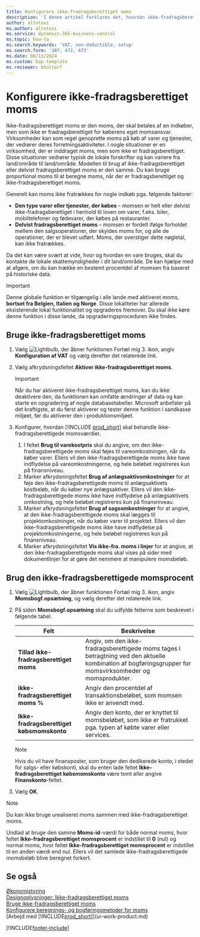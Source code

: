 ```yaml
---
title: Konfigurere ikke-fradragsberettiget moms
description: 'I denne artikel forklares det, hvordan ikke-fradragsberettiget moms konfigureres i Microsoft Dynamics 365 Business Central.'
author: altotovi
ms.author: altotovi
ms.service: dynamics-365-business-central
ms.topic: how-to
ms.search.keywords: 'VAT, non-deductible, setup'
ms.search.form: '187, 472, 473'
ms.date: 08/13/2024
ms.custom: bap-template
ms.reviewer: bholtorf
---
```


# Konfigurere ikke-fradragsberettiget moms

Ikke-fradragsberettiget moms er den moms, der skal betales af en indkøber, men som ikke er fradragsberettiget for køberens eget momsansvar. Virksomheder kan som regel genoprette moms på køb af varer og tjenester, der vedrører deres forretningsaktiviteter. I nogle situationer er en virksomhed, der er inddraget moms, men som ikke er fradragsberettiget. Disse situationer vedrører typisk de lokale forskrifter og kan variere fra land/område til land/område. Modellen til brug af ikke-fradragsberettiget eller delvist fradragsberettiget moms er den samme. Du kan bruge proportional moms til at beregne moms, når der er fradragsberettiget og ikke-fradragsberettiget moms.

Generelt kan moms ikke fratrækkes for nogle indkøb pga. følgende faktorer:

- **Den type varer eller tjenester, der købes** – momsen er helt eller delvist ikke-fradragsberettiget i henhold til loven om varer, f.eks. biler, mobiltelefoner og fødevarer, der købes på restauranter.
- **Delvist fradragsberettiget moms** – momsen er fordelt ifølge forholdet mellem den salgsoperationer, der skyldes moms for, og alle de operationer, der er blevet udført. Moms, der overstiger dette nøgletal, kan ikke fratrækkes.

Da det kan være svært at vide, hvor og hvordan en vare bruges, skal du kontakte de lokale skattemyndigheder i dit land/område. De kan hjælpe med at afgøre, om du kan trække en bestemt procentdel af momsen fra baseret på historiske data.

> [!IMPORTANT]
> Denne globale funktion er tilgængelig i alle lande med aktiveret moms, **bortset fra Belgien, Italien og Norge**. Disse lokaliteter har allerede eksisterende lokal funktionalitet og opgraderes fremover. Du skal ikke køre denne funktion i disse lande, da opgraderingsproceduren ikke findes.

## Bruge ikke-fradragsberettiget moms

1. Vælg ![Lightbulb, der åbner funktionen Fortæl mig 3.](media/ui-search/search_small.png "Fortæl mig, hvad du vil foretage dig") ikon, angiv **Konfiguration af VAT** og vælg derefter det relaterede link.
2. Vælg afkrydsningsfeltet **Aktiver ikke-fradragsberettiget moms**.

    > [!IMPORTANT]
    > Når du har aktiveret ikke-fradragsberettiget moms, kan du ikke deaktivere den, da funktionen kan omfatte ændringer af data og kan starte en opgradering af nogle databasetabeller. Microsoft anbefaler på det kraftigste, at du først aktiverer og tester denne funktion i sandkasse miljøet, før du aktiverer den i produktionsmiljøet.

3. Konfigurer, hvordan [!INCLUDE [prod_short](includes/prod_short.md)] skal behandle ikke-fradragsberettigede momsværdier.

    1. I feltet **Brug til varekostpris** skal du angive, om den ikke-fradragsberettigede moms skal føjes til vareomkostningen, når du køber varer. Ellers vil den ikke-fradragsberettigede moms ikke have indflydelse på vareomkostningerne, og hele beløbet registreres kun på finansniveau.
    2. Marker afkrydsningsfeltet **Brug af anlægsaktivomkostninger** for at føje den ikke-fradragsberettigede moms til anlægsaktivets kostbeløb, når du køber nye anlægsaktiver. Ellers vil den ikke-fradragsberettigede moms ikke have indflydelse på anlægsaktivets omkostning, og hele beløbet registreres kun på finansniveau.
    3. Marker afkrydsningsfeltet **Brug af sagsomkostninger** for at angive, at den ikke-fradragsberettigede moms skal lægges til projektomkostninger, når du køber varer til projektet. Ellers vil den ikke-fradragsberettigede moms ikke have indflydelse på projektomkostningerne, og hele beløbet registreres kun på finansniveau.
    4. Marker afkrydsningsfeltet **Vis ikke-fra. moms i linjer** for at angive, at den ikke-fradragsberettigede moms skal vises på sider med dokumentlinjer for at gøre det nemmere at manipulere momsbeløb.

## Brug den ikke-fradragsberettigede momsprocent

1. Vælg ![Lightbulb, der åbner funktionen Fortæl mig 3.](media/ui-search/search_small.png "Fortæl mig, hvad du vil foretage dig") ikon, angiv **Momsbogf.opsætning**, og vælg derefter det relaterede link.
2. På siden **Momsbogf.opsætning** skal du udfylde felterne som beskrevet i følgende tabel.

    | Felt | Beskrivelse |
    |-------|-------------|
    | **Tillad ikke-fradragsberettiget moms** | Angiv, om den ikke-fradragsberettigede moms tages i betragtning ved den aktuelle kombination af bogføringsgrupper for momsvirksomheder og momsprodukter. |
    | **ikke-fradragsberettiget moms %** | Angiv den procentdel af transaktionsbeløbet, som momsen ikke er anvendt med. |
    | **Ikke-fradragsberettiget købsmomskonto** | Angiv den konto, der er knyttet til momsbeløbet, som ikke er fratrukket pga. typen af købte varer eller services. |

    > [!NOTE]
    > Hvis du vil have finansposter, som bruger den dedikerede konto, i stedet for salgs- eller købskonti, skal du enten lade feltet **Ikke-fradragsberettiget købsmomskonto** være tomt eller angive **Finanskonto**-feltet.

3. Vælg **OK**.

> [!NOTE]
> Du kan ikke bruge urealiseret moms sammen med ikke-fradragsberettiget moms.
>
> Undlad at bruge den samme **Moms-id**-værdi for både normal moms, hvor feltet **Ikke-fradragsberettiget momsprocent** er indstillet til **0** (nul) og normal moms, hvor feltet **Ikke-fradragsberettiget momsprocent** er indstillet til en anden værdi end nul. Ellers vil det samlede ikke-fradragsberettigede momsbeløb blive beregnet forkert.

## Se også

[Økonomistyring](finance.md)  
[Designoplysninger: Ikke-fradragsberettiget moms](design-details-nondeductible-vat.md)  
[Bruge ikke-fradragsberettiget moms](finance-how-use-non-deductible-vat.md)  
[Konfigurere beregnings- og bogføringsmetoder for moms](finance-setup-vat.md)  
[Arbejd med [!INCLUDE[prod_short](includes/prod_short.md)]](ui-work-product.md)  

[!INCLUDE[footer-include](includes/footer-banner.md)]
